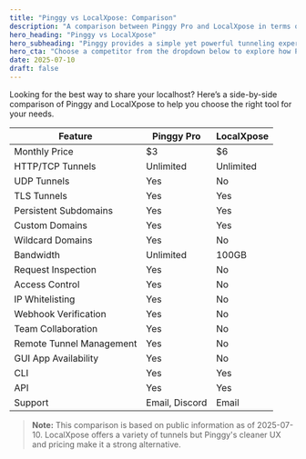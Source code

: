 ```yaml
---
title: "Pinggy vs LocalXpose: Comparison"
description: "A comparison between Pinggy Pro and LocalXpose in terms of features and ease of use."
hero_heading: "Pinggy vs LocalXpose"
hero_subheading: "Pinggy provides a simple yet powerful tunneling experience compared to other tools. 👑"
hero_cta: "Choose a competitor from the dropdown below to explore how Pinggy Pro compares. 🔍"
date: 2025-07-10
draft: false
---
```


Looking for the best way to share your localhost? Here’s a side-by-side comparison of Pinggy and LocalXpose to help you choose the right tool for your needs.

<div class="comparison-container">
  <table class="comparison-table">
    <thead>
      <tr>
        <th>Feature</th>
        <th>Pinggy Pro</th>
        <th>LocalXpose</th>
      </tr>
    </thead>
    <tbody>
      <tr>
        <td>Monthly Price</td>
        <td><span class="price-highlight">$3</span></td>
        <td>$6</td>
      </tr>
      <tr>
        <td>HTTP/TCP Tunnels</td>
        <td>Unlimited</td>
        <td>Unlimited</td>
      </tr>
      <tr>
        <td>UDP Tunnels</td>
        <td><span class="tag-yes">Yes</span></td>
        <td><span class="tag-no">No</span></td>
      </tr>
      <tr>
        <td>TLS Tunnels</td>
        <td><span class="tag-yes">Yes</span></td>
        <td><span class="tag-yes">Yes</span></td>
      </tr>
      <tr>
        <td>Persistent Subdomains</td>
        <td><span class="tag-yes">Yes</span></td>
        <td><span class="tag-yes">Yes</span></td>
      </tr>
      <tr>
        <td>Custom Domains</td>
        <td><span class="tag-yes">Yes</span></td>
        <td><span class="tag-yes">Yes</span></td>
      </tr>
      <tr>
        <td>Wildcard Domains</td>
        <td><span class="tag-yes">Yes</span></td>
        <td><span class="tag-no">No</span></td>
      </tr>
      <tr>
        <td>Bandwidth</td>
        <td><span class="price-highlight">Unlimited</span></td>
        <td>100GB</td>
      </tr>
      <tr>
        <td>Request Inspection</td>
        <td><span class="tag-yes">Yes</span></td>
        <td><span class="tag-no">No</span></td>
      </tr>
      <tr>
        <td>Access Control</td>
        <td><span class="tag-yes">Yes</span></td>
        <td><span class="tag-no">No</span></td>
      </tr>
      <tr>
        <td>IP Whitelisting</td>
        <td><span class="tag-yes">Yes</span></td>
        <td><span class="tag-no">No</span></td>
      </tr>
      <tr>
        <td>Webhook Verification</td>
        <td><span class="tag-yes">Yes</span></td>
        <td><span class="tag-no">No</span></td>
      </tr>
      <tr>
        <td>Team Collaboration</td>
        <td><span class="tag-yes">Yes</span></td>
        <td><span class="tag-no">No</span></td>
      </tr>
      <tr>
        <td>Remote Tunnel Management</td>
        <td><span class="tag-yes">Yes</span></td>
        <td><span class="tag-no">No</span></td>
      </tr>
      <tr>
        <td>GUI App Availability</td>
        <td><span class="tag-yes">Yes</span></td>
        <td><span class="tag-no">No</span></td>
      </tr>
      <tr>
        <td>CLI</td>
        <td><span class="tag-yes">Yes</span></td>
        <td><span class="tag-yes">Yes</span></td>
      </tr>
      <tr>
        <td>API</td>
        <td><span class="tag-yes">Yes</span></td>
        <td><span class="tag-yes">Yes</span></td>
      </tr>
      <tr>
        <td>Support</td>
        <td class="price-highlight">Email, Discord</td>
        <td>Email</td>
      </tr>
    </tbody>
  </table>
</div>

> <b>Note:</b> This comparison is based on public information as of 2025-07-10. LocalXpose offers a variety of tunnels but Pinggy's cleaner UX and pricing make it a strong alternative.